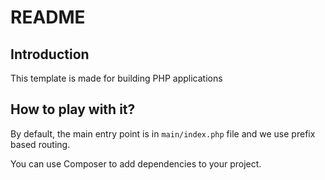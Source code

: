 # README

## Introduction

This template is made for building PHP applications

## How to play with it?

By default, the main entry point is in `main/index.php` file and we use prefix based routing.

You can use Composer to add dependencies to your project.

